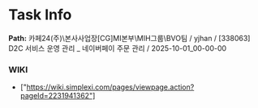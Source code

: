 # Task Info

**Path:** 카페24(주)\본사사업장\[CG]MI본부\MIH그룹\BVO팀 / yjhan / [338063] D2C 서비스 운영 관리 _ 네이버페이 주문 관리 / 2025-10-01_00-00-00

### WIKI
- ["https://wiki.simplexi.com/pages/viewpage.action?pageId=2231941362"]

